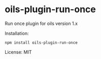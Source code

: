oils-plugin-run-once
================

Run once plugin for oils version 1.x

Installation:

```npm install oils-plugin-run-once```

License: MIT